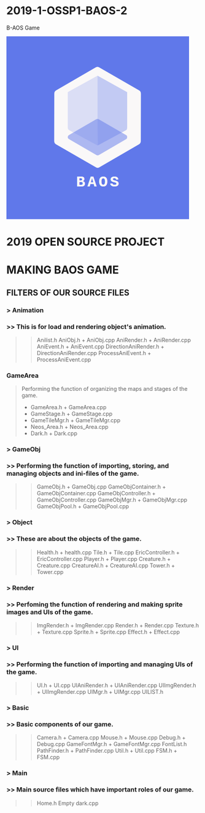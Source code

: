 # 2019-1-OSSP1-BAOS-2
B-AOS Game

![BAOSTEAMLOGO](./client/BAOSTEAMLOGO.png)

# 2019 OPEN SOURCE PROJECT 
# MAKING BAOS GAME

## FILTERS OF OUR SOURCE FILES
### > Animation
### >> This is for load and rendering object's animation.
>> Anilist.h
>> AniObj.h + AniObj.cpp
>> AniRender.h + AniRender.cpp
>> AniEvent.h + AniEvent.cpp
>> DirectionAniRender.h + DirectionAniRender.cpp
>> ProcessAniEvent.h + ProcessAniEvent.cpp

### GameArea
> Performing the function of organizing the maps and stages of the game.
>  * GameArea.h + GameArea.cpp
>  * GameStage.h + GameStage.cpp
>  * GameTileMgr.h + GameTileMgr.cpp
>  * Neos_Area.h + Neos_Area.cpp
>  * Dark.h + Dark.cpp

### > GameObj
### >> Performing the function of importing, storing, and managing objects and ini-files of the game.
>> GameObj.h + GameObj.cpp
>> GameObjContainer.h + GameObjContainer.cpp
>> GameObjController.h + GameObjController.cpp
>> GameObjMgr.h + GameObjMgr.cpp
>> GameObjPool.h + GameObjPool.cpp

### > Object
### >> These are about the objects of the game.
>> Health.h + health.cpp
>> Tile.h + Tile.cpp
>> EricController.h + EricController.cpp
>> Player.h + Player.cpp
>> Creature.h + Creature.cpp
>> CreatureAI.h + CreatureAI.cpp
>> Tower.h + Tower.cpp

### > Render
### >> Perfoming the function of rendering and making sprite images and UIs of the game.
>> ImgRender.h + ImgRender.cpp
>> Render.h + Render.cpp
>> Texture.h + Texture.cpp
>> Sprite.h + Sprite.cpp
>> Effect.h + Effect.cpp

### > UI
### >> Performing the function of importing and managing UIs of the game.
>> UI.h + UI.cpp
>> UIAniRender.h + UIAniRender.cpp
>> UIImgRender.h + UIImgRender.cpp
>> UIMgr.h + UIMgr.cpp
>> UILIST.h

### > Basic
### >> Basic components of our game.
>> Camera.h + Camera.cpp
>> Mouse.h + Mouse.cpp
>> Debug.h + Debug.cpp
>> GameFontMgr.h + GameFontMgr.cpp
>> FontList.h
>> PathFinder.h + PathFinder.cpp
>> Util.h + Util.cpp
>> FSM.h + FSM.cpp

### > Main
### >> Main source files which have important roles of our game.
>> Home.h
>> Empty dark.cpp
